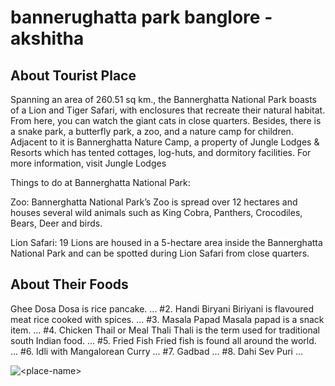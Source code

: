# bannerughatta park banglore - akshitha

## About Tourist Place
Spanning an area of 260.51 sq km., the Bannerghatta National Park boasts of a Lion and Tiger Safari, with enclosures that recreate their natural habitat. From here, you can watch the giant cats in close quarters. Besides, there is a snake park, a butterfly park, a zoo, and a nature camp for children. Adjacent to it is Bannerghatta Nature Camp, a property of Jungle Lodges & Resorts which has tented cottages, log-huts, and dormitory facilities. For more information, visit Jungle Lodges

Things to do at Bannerghatta National Park:

Zoo: Bannerghatta National Park’s Zoo is spread over 12 hectares and houses several wild animals such as King Cobra, Panthers, Crocodiles, Bears, Deer and birds.

Lion Safari: 19 Lions are housed in a 5-hectare area inside the Bannerghatta National Park and can be spotted during Lion Safari from close quarters.

## About Their Foods
Ghee Dosa Dosa is rice pancake. ...
#2. Handi Biryani Biriyani is flavoured meat rice cooked with spices. ...
#3. Masala Papad Masala papad is a snack item. ...
#4. Chicken Thail or Meal Thali Thali is the term used for traditional south Indian food. ...
#5. Fried Fish Fried fish is found all around the world. ...
#6. Idli with Mangalorean Curry ...
#7. Gadbad ...
#8. Dahi Sev Puri ...

<img align="center" src="https://whataftercollege.com/wp-content/uploads/2019/04/Image-6-Bannerghatta-National-Park-scaled.jpg" alt="<place-name>"/>

<!--Example: <img align="center" src="https://lotustours.in/assets/img/taj/photo-room-detail-1.jpg" alt="Taj Mahal"/> -->
